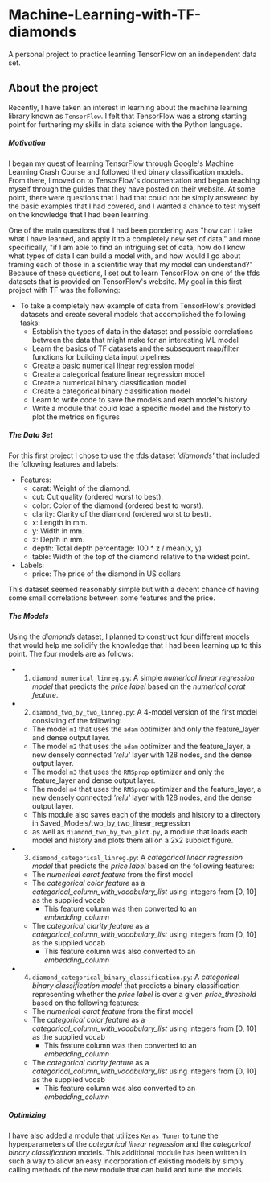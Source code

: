 # Machine-Learning-with-TF-diamonds
A personal project to practice learning TensorFlow on an independent data set.

## About the project

Recently, I have taken an interest in learning about the machine learning library known as `TensorFlow`. I felt that TensorFlow was a strong starting point for furthering my skills in data science with the Python language. 

##### Motivation

I began my quest of learning TensorFlow through Google's Machine Learning Crash Course and followed thed binary classification models. From there, I moved on to TensorFlow's documentation and began teaching myself through the guides that they have posted on their website. At some point, there were questions that I had that could not be simply answered by the basic examples that I had covered, and I wanted a chance to test myself on the knowledge that I had been learning. 

One of the main questions that I had been pondering was "how can I take what I have learned, and apply it to a completely new set of data," and more specifically, "if I am able to find an intriguing set of data, how do I know what types of data I can build a model with, and how would I go about framing each of those in a scientific way that my model can understand?" Because of these questions, I set out to learn TensorFlow on one of the tfds datasets that is provided on TensorFlow's website. My goal in this first project with TF was the following:
  - To take a completely new example of data from TensorFlow's provided datasets and create several models that accomplished the following tasks:
    - Establish the types of data in the dataset and possible correlations between the data that might make for an interesting ML model
    - Learn the basics of TF datasets and the subsequent map/filter functions for building data input pipelines
    - Create a basic numerical linear regression model
    - Create a categorical feature linear regression model
    - Create a numerical binary classification model
    - Create a categorical binary classification model
    - Learn to write code to save the models and each model's history
    - Write a module that could load a specific model and the history to plot the metrics on figures


##### The Data Set

For this first project I chose to use the tfds dataset *'diamonds'* that included the following features and labels:
  - Features:
    - carat: Weight of the diamond.
    - cut: Cut quality (ordered worst to best).
    - color: Color of the diamond (ordered best to worst).
    - clarity: Clarity of the diamond (ordered worst to best).
    - x: Length in mm.
    - y: Width in mm.
    - z: Depth in mm.
    - depth: Total depth percentage: 100 * z / mean(x, y)
    - table: Width of the top of the diamond relative to the widest point.
  - Labels:
    - price: The price of the diamond in US dollars

This dataset seemed reasonably simple but with a decent chance of having some small correlations between some features and the price.

##### The Models

Using the *diamonds* dataset, I planned to construct four different models that would help me solidify the knowledge that I had been learning up to this point.
The four models are as follows:
  - 1. `diamond_numerical_linreg.py`: A simple *numerical linear regression model* that predicts the *price label* based on the *numerical carat feature*.

  - 2. `diamond_two_by_two_linreg.py`: A 4-model version of the first model consisting of the following:
    - The model `m1` that uses the `adam` optimizer and only the feature_layer and dense output layer.
    - The model `m2` that uses the `adam` optimizer and the feature_layer, a new densely connected *'relu'* layer with 128 nodes, and the dense output layer.
    - The model `m3` that uses the `RMSprop` optimizer and only the feature_layer and dense output layer.
    - The model `m4` that uses the `RMSprop` optimizer and the feature_layer, a new densely connected *'relu'* layer with 128 nodes, and the dense output layer.
    - This module also saves each of the models and history to a directory in Saved_Models/two_by_two_linear_regression
    - as well as `diamond_two_by_two_plot.py`, a module that loads each model and history and plots them all on a 2x2 subplot figure.

  - 3. `diamond_categorical_linreg.py`: A *categorical linear regression model* that predicts the *price label* based on the following features:
    - The *numerical carat feature* from the first model
    - The *categorical color feature* as a *categorical_column_with_vocabulary_list* using integers from [0, 10] as the supplied vocab
      - This feature column was then converted to an *embedding_column*
    - The *categorical clarity feature* as a *categorical_column_with_vocabulary_list* using integers from [0, 10] as the supplied vocab
      - This feature column was also converted to an *embedding_column*

  - 4. `diamond_categorical_binary_classification.py`: A *categorical binary classification model* that predicts a binary classification representing whether the *price label* is over a given *price_threshold* based on the following features:
    - The *numerical carat feature* from the first model
    - The *categorical color feature* as a *categorical_column_with_vocabulary_list* using integers from [0, 10] as the supplied vocab
      - This feature column was then converted to an *embedding_column*
    - The *categorical clarity feature* as a *categorical_column_with_vocabulary_list* using integers from [0, 10] as the supplied vocab
      - This feature column was also converted to an *embedding_column*

##### Optimizing

  I have also added a module that utilizes `Keras Tuner` to tune the hyperparameters of the *categorical linear regression* and the *categorical binary classification* models. This additional module has been written in such a way to allow an easy incorporation of existing models by simply calling methods of the new module that can build and tune the models.


